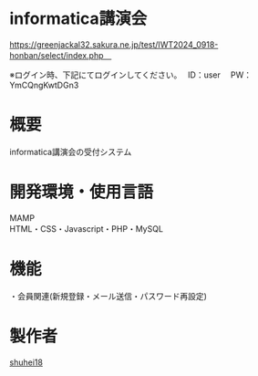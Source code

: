 # informatica講演会
https://greenjackal32.sakura.ne.jp/test/IWT2024_0918-honban/select/index.php　

※ログイン時、下記にてログインしてください。　
ID：user　
PW：YmCQngKwtDGn3


# 概要  
informatica講演会の受付システム

# 開発環境・使用言語
MAMP  
HTML・CSS・Javascript・PHP・MySQL

# 機能
・会員関連(新規登録・メール送信・パスワード再設定)     

# 製作者
[shuhei18](https://github.com/shuhei18)
